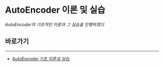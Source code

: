 # AutoEncoder 이론 및 실습

*AutoEncoder의 기초적인 이론과 그 실습을 진행하였다*

## 바로가기

---

- [AutoEncoder 기초 이론과 실습](https://github.com/wjsrlahrlco1998/TIL/blob/master/AutoEncoder/AutoEncoder_basic.md)

